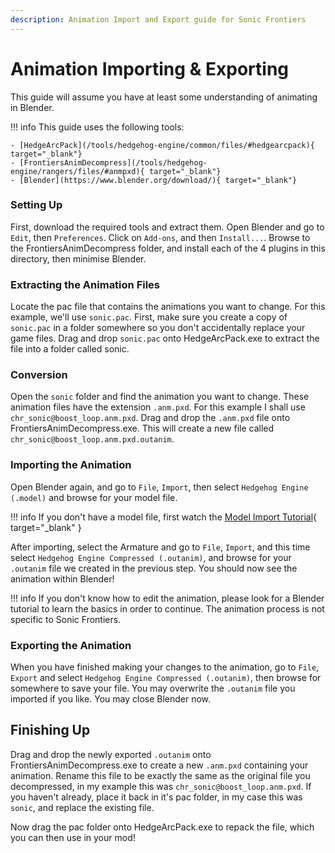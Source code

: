 ```yaml
---
description: Animation Import and Export guide for Sonic Frontiers
---
```

# Animation Importing & Exporting
This guide will assume you have at least some understanding of animating in Blender.

!!! info
    This guide uses the following tools:

    - [HedgeArcPack](/tools/hedgehog-engine/common/files/#hedgearcpack){ target="_blank"}
    - [FrontiersAnimDecompress](/tools/hedgehog-engine/rangers/files/#anmpxd){ target="_blank"}
    - [Blender](https://www.blender.org/download/){ target="_blank"}

### Setting Up
First, download the required tools and extract them. Open Blender and go to `Edit`, then `Preferences`. Click on `Add-ons`, and then `Install...`. Browse to the FrontiersAnimDecompress folder, and install each of the 4 plugins in this directory, then minimise Blender.

### Extracting the Animation Files
Locate the pac file that contains the animations you want to change. For this example, we'll use `sonic.pac`. First, make sure you create a copy of `sonic.pac` in a folder somewhere so you don't accidentally replace your game files. Drag and drop `sonic.pac` onto HedgeArcPack.exe to extract the file into a folder called sonic.

### Conversion
Open the `sonic` folder and find the animation you want to change. These animation files have the extension `.anm.pxd`. For this example I shall use `chr_sonic@boost_loop.anm.pxd`. Drag and drop the `.anm.pxd` file onto FrontiersAnimDecompress.exe. This will create a new file called `chr_sonic@boost_loop.anm.pxd.outanim`.

### Importing the Animation
Open Blender again, and go to `File`, `Import`, then select `Hedgehog Engine (.model)` and browse for your model file.

!!! info
    If you don't have a model file, first watch the [Model Import Tutorial](https://www.youtube.com/watch?v=B_-YJ2I1_M4){ target="_blank" }

After importing, select the Armature and go to `File`, `Import`, and this time select `Hedgehog Engine Compressed (.outanim)`, and browse for your `.outanim` file we created in the previous step. You should now see the animation within Blender!

!!! info
    If you don't know how to edit the animation, please look for a Blender tutorial to learn the basics in order to continue. The animation process is not specific to Sonic Frontiers.
	
### Exporting the Animation
When you have finished making your changes to the animation, go to `File`, `Export` and select `Hedgehog Engine Compressed (.outanim)`, then browse for somewhere to save your file. You may overwrite the `.outanim` file you imported if you like. You may close Blender now. 

## Finishing Up
Drag and drop the newly exported `.outanim` onto FrontiersAnimDecompress.exe to create a new `.anm.pxd` containing your animation. Rename this file to be exactly the same as the original file you decompressed, in my example this was `chr_sonic@boost_loop.anm.pxd`. If you haven't already, place it back in it's pac folder, in my case this was `sonic`, and replace the existing file. 

Now drag the pac folder onto HedgeArcPack.exe to repack the file, which you can then use in your mod!